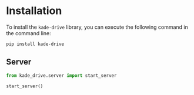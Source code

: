 # Installation

To install the `kade-drive` library, you can execute the following command in the command line:

```console
pip install kade-drive
```

## Server

```Python
from kade_drive.server import start_server

start_server()
```